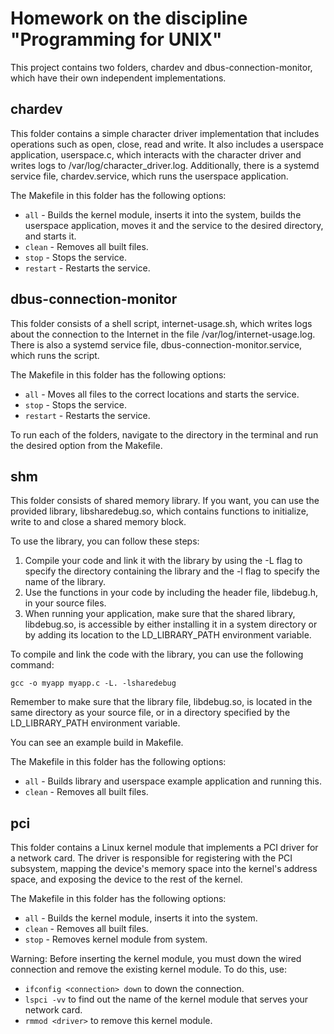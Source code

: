 # Homework on the discipline "Programming for UNIX"

This project contains two folders, chardev and dbus-connection-monitor, which have their own independent implementations.

## chardev

This folder contains a simple character driver implementation that includes operations such as open, close, read and write. It also includes a userspace application, userspace.c, which interacts with the character driver and writes logs to /var/log/character_driver.log. Additionally, there is a systemd service file, chardev.service, which runs the userspace application. 

The Makefile in this folder has the following options:
- `all` - Builds the kernel module, inserts it into the system, builds the userspace application, moves it and the service to the desired directory, and starts it.
- `clean` - Removes all built files.
- `stop` - Stops the service.
- `restart` - Restarts the service.

## dbus-connection-monitor

This folder consists of a shell script, internet-usage.sh, which writes logs about the connection to the Internet in the file /var/log/internet-usage.log. There is also a systemd service file, dbus-connection-monitor.service, which runs the script.

The Makefile in this folder has the following options:
- `all` - Moves all files to the correct locations and starts the service.
- `stop` - Stops the service.
- `restart` - Restarts the service.

To run each of the folders, navigate to the directory in the terminal and run the desired option from the Makefile.

## shm

This folder consists of shared memory library. If you want, you can use the provided library, libsharedebug.so, which contains functions to initialize, write to and close a shared memory block.

To use the library, you can follow these steps:

1. Compile your code and link it with the library by using the -L flag to specify the directory containing the library and the -l flag to specify the name of the library.
2. Use the functions in your code by including the header file, libdebug.h, in your source files.
3. When running your application, make sure that the shared library, libdebug.so, is accessible by either installing it in a system directory or by adding its location to the LD_LIBRARY_PATH environment variable.

To compile and link the code with the library, you can use the following command:

`gcc -o myapp myapp.c -L. -lsharedebug`

Remember to make sure that the library file, libdebug.so, is located in the same directory as your source file, or in a directory specified by the LD_LIBRARY_PATH environment variable.

You can see an example build in Makefile.

The Makefile in this folder has the following options:
- `all` - Builds library and userspace example application and running this.
- `clean` - Removes all built files.

## pci

This folder contains a Linux kernel module that implements a PCI driver for a network card. The driver is responsible for registering with the PCI subsystem, mapping the device's memory space into the kernel's address space, and exposing the device to the rest of the kernel.

The Makefile in this folder has the following options:
- `all` - Builds the kernel module, inserts it into the system.
- `clean` - Removes all built files.
- `stop` - Removes kernel module from system.

Warning: Before inserting the kernel module, you must down the wired connection and remove the existing kernel module.
To do this, use:

- `ifconfig <connection> down` to down the connection.
- `lspci -vv` to find out the name of the kernel module that serves your network card.
- `rmmod <driver>` to remove this kernel module.